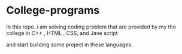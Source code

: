 # College-programs
In this repo. i am solving coding problem that are provided by my the college in C++ , HTML , CSS, and Jave script 

 and start building some project in these languages.

